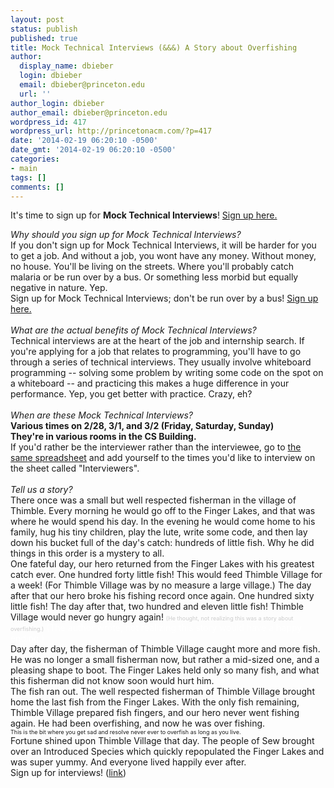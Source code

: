 ```yaml
---
layout: post
status: publish
published: true
title: Mock Technical Interviews (&&&) A Story about Overfishing
author:
  display_name: dbieber
  login: dbieber
  email: dbieber@princeton.edu
  url: ''
author_login: dbieber
author_email: dbieber@princeton.edu
wordpress_id: 417
wordpress_url: http://princetonacm.com/?p=417
date: '2014-02-19 06:20:10 -0500'
date_gmt: '2014-02-19 06:20:10 -0500'
categories:
- main
tags: []
comments: []
---
```

<p>It's time to sign up for <b>Mock Technical Interviews</b>! <a href="https://docs.google.com/spreadsheets/d/1amAHUBWdVEGgoiUQwDBhS6R4nmRS_xrTBeB8TSx11YE/edit#gid=1228484453" target="_blank">Sign up here.</a></p>
<div></div>
<div><i>Why should you sign up for Mock Technical Interviews?</i></div>
<div>If you don't sign up for Mock Technical Interviews, it will be harder for you to get a job. And without a job, you wont have any money. Without money, no house. You'll be living on the streets. Where you'll probably catch malaria or be run over by a bus. Or something less morbid but equally negative in nature. Yep.</div>
<div></div>
<div>Sign up for Mock Technical Interviews; don't be run over by a bus! <a href="https://docs.google.com/spreadsheets/d/1amAHUBWdVEGgoiUQwDBhS6R4nmRS_xrTBeB8TSx11YE/edit#gid=1228484453" target="_blank">Sign up here.</a></div>
<br>
<div><i>What are the actual benefits of Mock Technical Interviews?</i></div>
<div>Technical interviews are at the heart of the job and internship search. If you're applying for a job that relates to programming, you'll have to go through a series of technical interviews. They usually involve whiteboard programming -- solving some problem by writing some code on the spot on a whiteboard -- and practicing this makes a huge difference in your performance. Yep, you get better with practice. Crazy, eh?</div>
<br>
<div><i>When are these Mock Technical Interviews?</i></div>
<div><b>Various times on 2/28, 3/1, and 3/2 (Friday, Saturday, Sunday)</b></div>
<div><b>They're in various rooms in the CS Building.</b></div>
<div></div>
<div>If you'd rather be the interviewer rather than the interviewee, go to <a href="https://docs.google.com/spreadsheets/d/1amAHUBWdVEGgoiUQwDBhS6R4nmRS_xrTBeB8TSx11YE/edit#gid=0" target="_blank">the same spreadsheet</a> and add yourself to the times you'd like to interview on the sheet called "Interviewers".</div>
<br>
<div><i>Tell us a story?</i></div>
<div></div>
<div>There once was a small but well respected fisherman in the village of Thimble. Every morning he would go off to the Finger Lakes, and that was where he would spend his day. In the evening he would come home to his family, hug his tiny children, play the lute, write some code, and then lay down his bucket full of the day's catch: hundreds of little fish. Why he did things in this order is a mystery to all.</div>
<div></div>
<div>One fateful day, our hero returned from the Finger Lakes with his greatest catch ever. One hundred forty little fish! This would feed Thimble Village for a week! (For Thimble Village was by no measure a large village.) The day after that our hero broke his fishing record once again. One hundred sixty little fish! The day after that, two hundred and eleven little fish! Thimble Village would never go hungry again! <span style="color: #cccccc; font-size: xx-small;">(He thought, not realizing this was a story about overfishing.)</span> <span style="color: #ffffff;">(The author wrote, not realizing this story would have a happy ending.)</span></div>
<div></div>
<div>Day after day, the fisherman of Thimble Village caught more and more fish. He was no longer a small fisherman now, but rather a mid-sized one, and a pleasing shape to boot. The Finger Lakes held only so many fish, and what this fisherman did not know soon would hurt him.</div>
<div></div>
<div>The fish ran out. The well respected fisherman of Thimble Village brought home the last fish from the Finger Lakes. With the only fish remaining, Thimble Village prepared fish fingers, and our hero never went fishing again. He had been overfishing, and now he was over fishing.</div>
<div></div>
<div><span style="font-size: xx-small;">This is the bit where you get sad and resolve never ever to overfish as long as you live.</span></div>
<div></div>
<div>Fortune shined upon Thimble Village that day. The people of Sew brought over an Introduced Species which quickly repopulated the Finger Lakes and was super yummy. And everyone lived happily ever after.</div>
<div></div>
<div>Sign up for interviews! (<a href="https://docs.google.com/spreadsheets/d/1amAHUBWdVEGgoiUQwDBhS6R4nmRS_xrTBeB8TSx11YE/edit#gid=1228484453" target="_blank">link</a>)</div>
